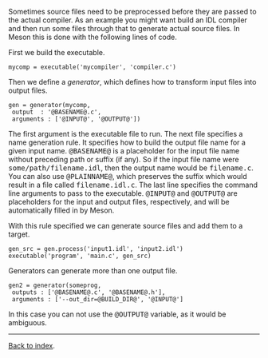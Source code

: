 Sometimes source files need to be preprocessed before they are passed to the actual compiler. As an example you might want build an IDL compiler and then run some files through that to generate actual source files. In Meson this is done with the following lines of code.

First we build the executable.

    mycomp = executable('mycompiler', 'compiler.c')

Then we define a *generator*, which defines how to transform input files into output files.

    gen = generator(mycomp,
     output  : '@BASENAME@.c',
     arguments : ['@INPUT@', '@OUTPUT@'])

The first argument is the executable file to run. The next file specifies a name generation rule. It specifies how to build the output file name for a given input name. <tt>@BASENAME@</tt> is a placeholder for the input file name without preceding path or suffix (if any). So if the input file name were <tt>some/path/filename.idl</tt>, then the output name would be <tt>filename.c</tt>. You can also use <tt>@PLAINNAME@</tt>, which preserves the suffix which would result in a file called <tt>filename.idl.c</tt>. The last line specifies the command line arguments to pass to the executable. <tt>@INPUT@</tt> and <tt>@OUTPUT@</tt> are placeholders for the input and output files, respectively, and will be automatically filled in by Meson.

With this rule specified we can generate source files and add them to a target.

    gen_src = gen.process('input1.idl', 'input2.idl')
    executable('program', 'main.c', gen_src)

Generators can generate more than one output file.

    gen2 = generator(someprog,
     outputs : ['@BASENAME@.c', '@BASENAME@.h'],
     arguments : ['--out_dir=@BUILD_DIR@', '@INPUT@']

In this case you can not use the <tt>@OUTPUT@</tt> variable, as it would be ambiguous.

---

[Back to index](Manual).